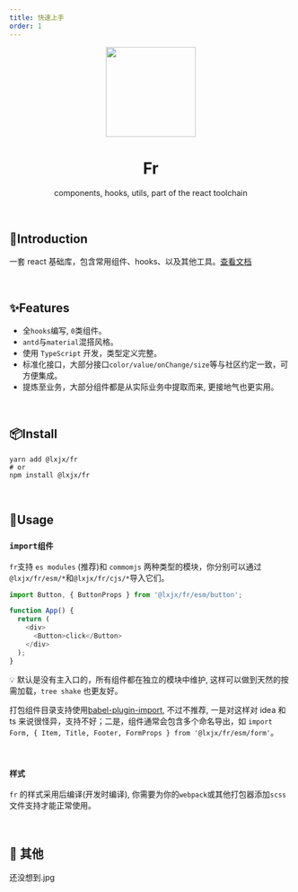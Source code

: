 ```yaml
---
title: 快速上手
order: 1
---
```


<p align="center">
    <img src="https://gitee.com/llixianjie/docs/raw/master/fr/logo.png" width="160" align="center" />
</p>

<h1 align="center">Fr</h1>
<p align="center">components, hooks, utils, part of the react toolchain</p>

<br>

## 🎉Introduction

一套 react 基础库，包含常用组件、hooks、以及其他工具。[查看文档](https://iixianjie.github.io/fr/docs)

<br>

## ✨Features

- 全`hooks`编写, `0`类组件。
- `antd`与`material`混搭风格。
- 使用 `TypeScript` 开发，类型定义完整。
- 标准化接口，大部分接口`color/value/onChange/size`等与社区约定一致，可方便集成。
- 提炼至业务，大部分组件都是从实际业务中提取而来, 更接地气也更实用。

<br>

## 📦Install

```shell
yarn add @lxjx/fr
# or
npm install @lxjx/fr
```

<br>

## 🍭Usage

### `import组件`

`fr`支持 `es modules` (推荐)和 `commomjs` 两种类型的模块，你分别可以通过`@lxjx/fr/esm/*`和`@lxjx/fr/cjs/*`导入它们。

```js
import Button, { ButtonProps } from '@lxjx/fr/esm/button';

function App() {
  return (
    <div>
      <Button>click</Button>
    </div>
  );
}
```

💡 默认是没有主入口的，所有组件都在独立的模块中维护, 这样可以做到天然的按需加载，`tree shake` 也更友好。

打包组件目录支持使用[babel-plugin-import](https://github.com/ant-design/babel-plugin-import), 不过不推荐, 一是对这样对 idea 和 ts 来说很怪异，支持不好；二是，组件通常会包含多个命名导出，如 `import Form, { Item, Title, Footer, FormProps } from '@lxjx/fr/esm/form'`。

<br>

### `样式`

`fr` 的样式采用后编译(开发时编译), 你需要为你的`webpack`或其他打包器添加`scss`文件支持才能正常使用。

<br>

## 🎄 其他

还没想到.jpg
